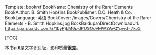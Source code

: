 Template: bookref
BookName: Chemistry of the Rarer Elements
BookAuthor: B. Smith Hopkins
BookPublisher: D.C. Heath & Co.
BookLanguage: 英语
BookCover: /images/Covers/Chemistry of the Rarer Elements - B. Smith Hopkins.jpg
BookBaidupanDirectDownloadUrl: https://pan.baidu.com/s/1DyPjLM0pidPU9OoVMW2AvQ?pwd=7kb3 


[TOC]

本书pdf是文字识别版，影印质量**很差**。

